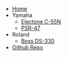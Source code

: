 - [Home](/README.md)
- Yamaha
    - [Electone C-55N](./Yamaha-Electone-C-55N/c55n.md)
    - [PSR-47](Yamaha-PSR-47/psr47.md)
- Roland
    - [Boss DS-330](Boss-DS-330/ds330.md)
- [Github Repo](https://github.com/hypercube-software/Audio-Gears)

